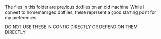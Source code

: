 The files in this folder are previous dotfiles on an old machine. While I convert to homemanaged dotfiles, these represent a good starting point for my preferences.

DO NOT USE THESE IN CONFIG DIRECTLY OR DEPEND ON THEM DIRECTLY
